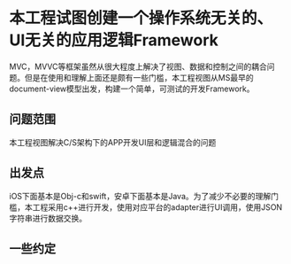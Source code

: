 # 本工程试图创建一个操作系统无关的、UI无关的应用逻辑Framework

MVC，MVVC等框架虽然从很大程度上解决了视图、数据和控制之间的耦合问题。但是在使用和理解上面还是颇有一些门槛，本工程视图从MS最早的document-view模型出发，构建一个简单，可测试的开发Framework。

## 问题范围

本工程视图解决C/S架构下的APP开发UI层和逻辑混合的问题

## 出发点

iOS下面基本是Obj-c和swift，安卓下面基本是Java。为了减少不必要的理解门槛，本工程采用c++进行开发，使用对应平台的adapter进行UI调用，使用JSON字符串进行数据交换。

## 一些约定